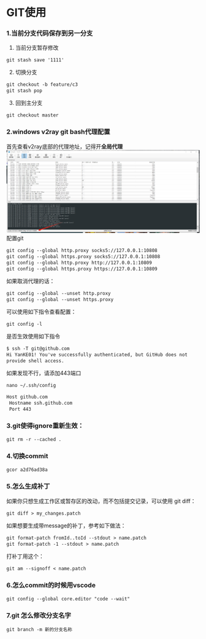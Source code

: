 # GIT使用

### 1.当前分支代码保存到另一分支
1. 当前分支暂存修改
```git
git stash save '1111'
```
2. 切换分支
```
git checkout -b feature/c3
git stash pop
```
3. 回到主分支
```
git checkout master
```

### 2.windows v2ray git bash代理配置
首先查看v2ray底部的代理地址，记得开**全局代理**
![](./src/v2ray_socks.png)
配置git
```shell
git config --global http.proxy socks5://127.0.0.1:10808
git config --global https.proxy socks5://127.0.0.1:10808
git config --global http.proxy http://127.0.0.1:10809
git config --global https.proxy https://127.0.0.1:10809
```

如果取消代理的话：
```shell
git config --global --unset http.proxy
git config --global --unset https.proxy
```

可以使用如下指令查看配置：
```shell
git config -l
```

是否生效使用如下指令
```shell
$ ssh -T git@github.com
Hi YanKE01! You've successfully authenticated, but GitHub does not provide shell access.
```

如果发现不行，请添加443端口
```shell
nano ~/.ssh/config
```
```shell
Host github.com
 Hostname ssh.github.com
 Port 443
```

### 3.git使得ignore重新生效：

```shell
git rm -r --cached .
```


### 4.切换commit

```shell
gcor a2d76ad38a
```


### 5.怎么生成补丁

如果你只想生成工作区或暂存区的改动，而不包括提交记录，可以使用 git diff：
```shell
git diff > my_changes.patch
```

如果想要生成带message的补丁，参考如下做法：
```shell
git format-patch fromId..toId --stdout > name.patch
git format-patch -1 --stdout > name.patch
```
打补丁用这个：
```shell
git am --signoff < name.patch
```



### 6.怎么commit的时候用vscode

```shell
git config --global core.editor "code --wait"
```

### 7.git 怎么修改分支名字
```shell
git branch -m 新的分支名称
```